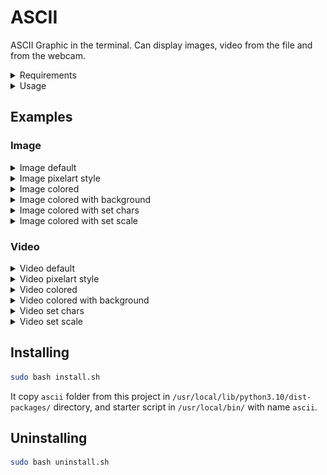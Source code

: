 # ASCII
ASCII Graphic in the terminal.
Can display images, video from the file and from the webcam.

<details>
  <summary>Requirements</summary>

Python3 with OpenCV and Numba
```bash
pip3 install --upgrade numba opencv-python
```
</details>

<details>
  <summary>Usage</summary>

 ```bash
usage: ascii [-h] [-s SCALE] [-ch CHARS] [-c | -b | -p] path

positional arguments:
  path                  Path to file, 0 for webcam video

options:
  -h, --help            show this help message and exit
  -s SCALE, --scale SCALE
                        Scale, default 70
  -ch CHARS, --chars CHARS
                        Chars
  -c, --colored         Colored, default false
  -b, --bg              Black background with colored image, default false
  -p, --pixelart        Pixelart style, default false

 ```
</details>


## Examples
### Image

<details>
  <summary>Image default</summary>

![image_default.png](screenshots/image_default.png)
</details>
<details>
  <summary>Image pixelart style</summary>

![image_pixel.png](screenshots/image_pixel.png)
</details>
<details>
  <summary>Image colored</summary>

![image_color.png](screenshots/image_color.png)
</details>
<details>
  <summary>Image colored with background</summary>

![image_bg.png](screenshots/image_bg.png)
</details>
<details>
  <summary>Image colored with set chars</summary>

![imaje_set_chars.png](screenshots/imaje_set_chars.png)
</details>
<details>
  <summary>Image colored with set scale</summary>

![image_set_scale.png](screenshots/image_set_scale.png)
</details>

### Video
<details>
  <summary>Video default</summary>

![video_default.gif](screenshots/video_default.gif)
</details>
<details>
  <summary>Video pixelart style</summary>

![video_pixel.gif](screenshots/video_pixel.gif)
</details>
<details>
  <summary>Video colored</summary>

![video_colored.gif](screenshots/video_color.gif)
</details>
<details>
  <summary>Video colored with background</summary>

![video_bg.gif](screenshots/video_bg.gif)
</details>
<details>
  <summary>Video set chars</summary>

![video_chars.gif](screenshots/video_chars.gif)
</details>
<details>
  <summary>Video set scale</summary>

![video_colored_set_scale.gif](screenshots/video_colored_set_scale.gif)
</details>

## Installing
```bash
sudo bash install.sh
```
It copy `ascii` folder from this project in `/usr/local/lib/python3.10/dist-packages/` directory,
and starter script in `/usr/local/bin/` with name `ascii`.
## Uninstalling
```bash
sudo bash uninstall.sh
```